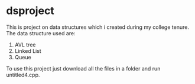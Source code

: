# dsproject
This is project on data structures which i created during my college tenure.
The data structure used are:
1. AVL tree
2. Linked List
3. Queue

To use this project just download all the files in a folder and run untitled4.cpp.
